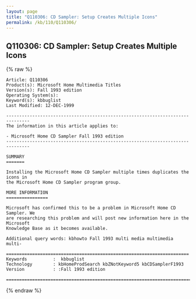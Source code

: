 ```yaml
---
layout: page
title: "Q110306: CD Sampler: Setup Creates Multiple Icons"
permalink: /kb/110/Q110306/
---
```


## Q110306: CD Sampler: Setup Creates Multiple Icons

{% raw %}

	Article: Q110306
	Product(s): Microsoft Home Multimedia Titles
	Version(s): Fall 1993 edition
	Operating System(s): 
	Keyword(s): kbbuglist
	Last Modified: 12-DEC-1999
	
	-------------------------------------------------------------------------------
	The information in this article applies to:
	
	- Microsoft Home CD Sampler Fall 1993 edition 
	-------------------------------------------------------------------------------
	
	SUMMARY
	=======
	
	Installing the Microsoft Home CD Sampler multiple times duplicates the icons in
	the Microsoft Home CD Sampler program group.
	
	MORE INFORMATION
	================
	
	Microsoft has confirmed this to be a problem in Microsoft Home CD Sampler. We
	are researching this problem and will post new information here in the Microsoft
	Knowledge Base as it becomes available.
	
	Additional query words: kbhowto Fall 1993 multi media multimedia multi-
	
	======================================================================
	Keywords          :  kbbuglist
	Technology        : kbHomeProdSearch kbZNotKeyword5 kbCDSamplerF1993
	Version           : :Fall 1993 edition
	
	=============================================================================
	

{% endraw %}
